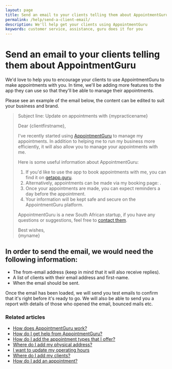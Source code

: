 ```yaml
---
layout: page
title: Send an email to your clients telling them about AppointmentGuru
permalink: /help/send-a-client-email/
description: We'll help get your clients using AppointmentGuru
keywords: customer service, assistance, guru does it for you
---
```


# Send an email to your clients telling them about AppointmentGuru

We'd love to help you to encourage your clients to use AppointmentGuru to make appointments with you. In time, we'll be adding more features to the app they can use so that they'll be able to manage their appointments.

Please see an example of the email below, the content can be edited to suit your business and brand.

> Subject line: Update on appointments with {mypracticename}
>
> Dear {clientfirstname},
>
> I've recently started using [AppointmentGuru](https://appointmentguru.co/) to manage my appointments. In addition to helping me to run my business more efficiently, it will also allow you to manage your appointments with me.
>
> Here is some useful information about AppointmentGuru:
>
> 1. If you'd like to use the app to book appointments with me, you can find it on [getapp.guru](http://www.getapp.guru/).
> 2. Alternatively, appointments can be made via my booking page: []().
> 3. Once your appointments are made, you can expect reminders a day before the appointment.
> 4. Your information will be kept safe and secure on the AppointmentGuru platform.
>
> AppointmentGuru is a new South African startup, if you have any questions or suggestions, feel free to [contact them](mailto:support@appointmentguru.co).
>
> Best wishes,  
> {myname}

## In order to send the email, we would need the following information:

* The from-email address (keep in mind that it will also receive replies).
* A list of clients with their email address and first-name.
* When the email should be sent.

Once the email has been loaded, we will send you test emails to confirm that it's right before it's ready to go. We will also be able to send you a report with details of those who opened the email, bounced mails etc.

### Related articles

* [How does AppointmentGuru work?](/help/how-does-appointmentguru-work)
* [How do I get help from AppointmentGuru?](/help/how-do-I-get-help)
* [How do I add the appointment types that I offer?](/help/add-appointment-types)
* [Where do I add my physical address?](/help/add-address)
* [I want to update my operating hours](/help/update-operating-hours)
* [Where do I add my clients?](/help/add-clients)
* [How do I add an appointment?](/help/add-an-appointment)
